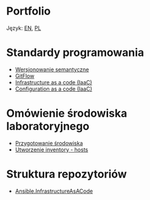 Portfolio
=========

Język: [EN](README.md), [PL](README.PL.md)

Standardy programowania
=========
 - [Wersjonowanie semantyczne](programming_standards/PL/SemanticVersioning.md)
 - [GitFlow](programming_standards/PL/Gitflow.md)
 - [Infrastructure as a code (IaaC)](infrastructure_as_code/PL/Overview.md)
 - [Configuration as a code (IaaC)](configuration_as_code/PL/Overview.md)

Omówienie środowiska laboratoryjnego
=========
 - [Przygotowanie środowiska](laboratory_environment/PL/Overview.md)
 - [Utworzenie inventory - hosts](laboratory_environment/PL/Hosts.md)


Struktura repozytoriów
=========
- [Ansible.InfrastructureAsACode](https://github.com/wolfsea89/Ansible.InfrastructureAsACode.git)
